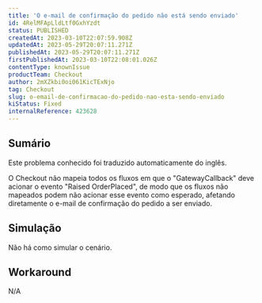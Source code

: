 ```yaml
---
title: 'O e-mail de confirmação do pedido não está sendo enviado'
id: 4RelMFApLldLtf0GxhYzdt
status: PUBLISHED
createdAt: 2023-03-10T22:07:59.908Z
updatedAt: 2023-05-29T20:07:11.271Z
publishedAt: 2023-05-29T20:07:11.271Z
firstPublishedAt: 2023-03-10T22:08:01.026Z
contentType: knownIssue
productTeam: Checkout
author: 2mXZkbi0oi061KicTExNjo
tag: Checkout
slug: o-email-de-confirmacao-do-pedido-nao-esta-sendo-enviado
kiStatus: Fixed
internalReference: 423628
---
```


## Sumário

<div class="alert alert-info">
  <p>Este problema conhecido foi traduzido automaticamente do inglês.</p>
</div>


O Checkout não mapeia todos os fluxos em que o "GatewayCallback" deve acionar o evento "Raised OrderPlaced", de modo que os fluxos não mapeados podem não acionar esse evento como esperado, afetando diretamente o e-mail de confirmação do pedido a ser enviado.

## Simulação


Não há como simular o cenário.



## Workaround


N/A




